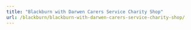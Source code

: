 ```yaml
---
title: "Blackburn with Darwen Carers Service Charity Shop"
url: /blackburn/blackburn-with-darwen-carers-service-charity-shop/
---
```

